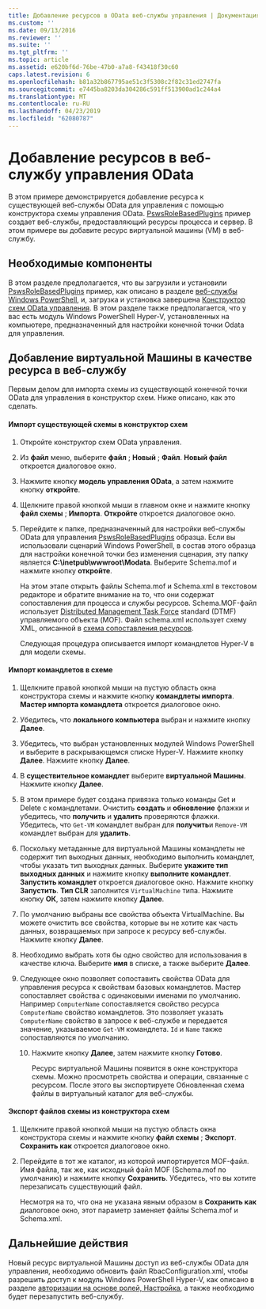 ```yaml
---
title: Добавление ресурсов в OData веб-службы управления | Документация Майкрософт
ms.custom: ''
ms.date: 09/13/2016
ms.reviewer: ''
ms.suite: ''
ms.tgt_pltfrm: ''
ms.topic: article
ms.assetid: e620bf6d-76be-47b0-a7a8-f43418f30c60
caps.latest.revision: 6
ms.openlocfilehash: b81a32b867795ae51c3f5308c2f82c31ed2747fa
ms.sourcegitcommit: e7445ba8203da304286c591ff513900ad1c244a4
ms.translationtype: MT
ms.contentlocale: ru-RU
ms.lasthandoff: 04/23/2019
ms.locfileid: "62080787"
---
```

# <a name="adding-resources-to-a-management-odata-web-service"></a>Добавление ресурсов в веб-службу управления OData

В этом примере демонстрируется добавление ресурса к существующей веб-службы OData для управления с помощью конструктора схемы управления OData. [PswsRoleBasedPlugins](https://code.msdn.microsoft.com:443/windowsdesktop/PswsRoleBasedPlugins-9c79b75a) пример создает веб-службы, предоставляющий ресурсы процесса и сервер. В этом примере вы добавите ресурс виртуальной машины (VM) в веб-службу.

## <a name="prerequisites"></a>Необходимые компоненты

В этом разделе предполагается, что вы загрузили и установили [PswsRoleBasedPlugins](https://code.msdn.microsoft.com:443/windowsdesktop/PswsRoleBasedPlugins-9c79b75a) пример, как описано в разделе [веб-службы Windows PowerShell](./creating-a-management-odata-web-service.md), и, загрузка и установка завершена [Конструктор схем OData управления](https://marketplace.visualstudio.com/items?itemName=jlisc0.ManagementODataSchemaDesigner). В этом разделе также предполагается, что у вас есть модуль Windows PowerShell Hyper-V, установленных на компьютере, предназначенный для настройки конечной точки Odata для управления.

## <a name="adding-vm-as-a-resource-to-the-web-service"></a>Добавление виртуальной Машины в качестве ресурса в веб-службу

Первым делом для импорта схемы из существующей конечной точки OData для управления в конструктор схем. Ниже описано, как это сделать.

#### <a name="importing-an-existing-schema-into-the-schema-designer"></a>Импорт существующей схемы в конструктор схем

1. Откройте конструктор схем OData управления.

2. Из **файл** меню, выберите **файл** ; **Новый** ; **Файл**. **Новый файл** откроется диалоговое окно.

3. Нажмите кнопку **модель управления OData**, а затем нажмите кнопку **откройте**.

4. Щелкните правой кнопкой мыши в главном окне и нажмите кнопку **файл схемы** ; **Импорта**. **Откройте** откроется диалоговое окно.

5. Перейдите к папке, предназначенный для настройки веб-службы OData для управления [PswsRoleBasedPlugins](https://code.msdn.microsoft.com:443/windowsdesktop/PswsRoleBasedPlugins-9c79b75a) образца. Если вы использовали сценарий Windows PowerShell, в состав этого образца для настройки конечной точки без изменения сценария, эту папку является **C:\inetpub\wwwroot\Modata**. Выберите Schema.mof и нажмите кнопку **откройте**.

   На этом этапе открыть файлы Schema.mof и Schema.xml в текстовом редакторе и обратите внимание на то, что они содержат сопоставления для процесса и службы ресурсов. Schema.MOF-файл использует [Distributed Management Task Force](https://www.dmtf.org/) standard (DTMF) управляемого объекта (MOF). Файл schema.xml использует схему XML, описанной в [схема сопоставления ресурсов](./resource-mapping-schema.md).

   Следующая процедура описывается импорт командлетов Hyper-V в для модели схемы.

#### <a name="importing-cmdlets-into-the-schema"></a>Импорт командлетов в схеме

1. Щелкните правой кнопкой мыши на пустую область окна конструктора схемы и нажмите кнопку **командлеты импорта**. **Мастер импорта командлета** откроется диалоговое окно.

2. Убедитесь, что **локального компьютера** выбран и нажмите кнопку **Далее**.

3. Убедитесь, что выбран установленных модулей Windows PowerShell и выберите в раскрывающемся списке Hyper-V. Нажмите кнопку **Далее**. Нажмите кнопку **Далее**.

4. В **существительное командлет** выберите **виртуальной Машины**. Нажмите кнопку **Далее**.

5. В этом примере будет создана привязка только команды Get и Delete с командлетами. Очистить **создать** и **обновление** флажки и убедитесь, что **получить** и **удалить** проверяются флажки. Убедитесь, что `Get-VM` командлет выбран для **получить**и `Remove-VM` командлет выбран для **удалить**.

6. Поскольку метаданные для виртуальной Машины командлеты не содержит тип выходных данных, необходимо выполнить командлет, чтобы указать тип выходных данных. Выберите **укажите тип выходных данных** и нажмите кнопку **выполните командлет**. **Запустить командлет** откроется диалоговое окно. Нажмите кнопку **Запустить**. **Тип CLR** заполнится `VirtualMachine` типа. Нажмите кнопку **ОК**, затем нажмите кнопку **Далее**.

7. По умолчанию выбраны все свойства объекта VirtualMachine. Вы можете очистить все свойства, которые вы не хотите как часть данных, возвращаемых при запросе к ресурсу веб-службы. Нажмите кнопку **Далее**.

8. Необходимо выбрать хотя бы одно свойство для использования в качестве ключа. Выберите **имя** в списке, а также выберите **Далее**.

9. Следующее окно позволяет сопоставить свойства OData для управления ресурса к свойствам базовых командлетов. Мастер сопоставляет свойства с одинаковыми именами по умолчанию. Например `ComputerName` сопоставляется свойство ресурса `ComputerName` свойство командлетов.  Это позволяет указать `ComputerName` свойство в запросе к веб-службе и передается значение, указываемое `Get-VM` командлета. `Id` и `Name` также сопоставляются по умолчанию.

   10. Нажмите кнопку **Далее**, затем нажмите кнопку **Готово**.

       Ресурс виртуальной Машины появится в окне конструктора схемы. Можно просмотреть свойства и операции, связанные с ресурсом. После этого вы экспортируете Обновленная схема файлы в виртуальный каталог для веб-службы.

#### <a name="exporting-schema-files-from-the-schema-designer"></a>Экспорт файлов схемы из конструктора схем

1. Щелкните правой кнопкой мыши на пустую область окна конструктора схемы и нажмите кнопку **файл схемы** ; **Экспорт**. **Сохранить как** откроется диалоговое окно.

2. Перейдите в тот же каталог, из которой импортируется MOF-файл. Имя файла, так же, как исходный файл MOF (Schema.mof по умолчанию) и нажмите кнопку **Сохранить**. Убедитесь, что вы хотите перезаписать существующий файл.

   Несмотря на то, что она не указана явным образом в **Сохранить как** диалоговое окно, этот параметр заменяет файлы Schema.mof и Schema.xml.

## <a name="next-steps"></a>Дальнейшие действия

Новый ресурс виртуальной Машины доступ из веб-службы OData для управления, необходимо обновить файл RbacConfiguration.xml, чтобы разрешить доступ к модуль Windows PowerShell Hyper-V, как описано в разделе [авторизации на основе ролей, Настройка](./configuring-role-based-authorization.md), а также необходимо будет перезапустить веб-службу.